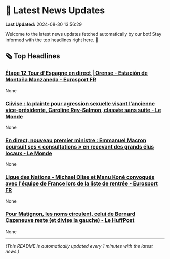 # 📰 Latest News Updates
**Last Updated:** 2024-08-30 13:56:29

Welcome to the latest news updates fetched automatically by our bot! Stay informed with the top headlines right here. 🚀

## 🗞️ Top Headlines

### [Étape 12 Tour d'Espagne en direct | Orense - Estación de Montaña Manzaneda - Eurosport FR](https://news.google.com/rss/articles/CBMixwFBVV95cUxQVWdZTTd5bnIyNHVjSVhJd1J0SmIzVkhsVjVWSk51LWFXdUtJUlN0cGo3V0xkT2did1RiMWlVUFpiNWFuMVM1YjFvaFhyVVhpR1pkVWV4UUNJeFp5dnlNTzF1cHhBSWxZM3d1YU1DMmtZeHVXT0stUkxFN3hFSDNuV3pnNEJ6NE1XLWNNNlU3MnN2eno2cGNmRFExWTFsUF9Va0JKZWNjV3VMMl9ZN1JGTkMtWWY5YVdsVmRtLXI5UmFVc09PWk1N?oc=5)
None

### [Ciivise : la plainte pour agression sexuelle visant l’ancienne vice-présidente, Caroline Rey-Salmon, classée sans suite - Le Monde](https://news.google.com/rss/articles/CBMikAJBVV95cUxOaTdjdWcxNjJxTGd6dEgzLXByM094NEYtVG5ORmNzVHA5eE5jb2E0UzQ4MnFBeGpQQVpWSjJjb01TMU1oRnZObW9keUNlRGJ4aEpwX3dKeFc5Y252bkVYNXlkbktiRnZoQzE1T2lab0lCVzgyOFRraTFqaWp6VDRVazI0UHdjN2Fhamc3YVl5bzNjcDZIdVVTY2RFOFRNbld1S1dMd1E1WW1SbG9RbW9seXZBQ1REVjBSLS0zemo2dll3MUgzMmppOS1UTHFoVUVpMWpsU1BuZ29DekdDUkpJM1BZTUNWdWtxZXM2NkhZbVVUTWc2MXVENVVXRms1TWdicDJOZV9TUS1hQS12S3BGXw?oc=5)
None

### [En direct, nouveau premier ministre : Emmanuel Macron poursuit ses « consultations » en recevant des grands élus locaux - Le Monde](https://news.google.com/rss/articles/CBMijgJBVV95cUxQWHREU0s2LWNVM0JiNVI5eXZNVUxDS21DN1gyNEcyazhraWcwWUQzUDNTeGtGeEkzMU1ZV1NIMDFoTVNRZzBOR3J3QzJwMk1iN1dLbDVfOFlteTlrZFpic0dsQk5YQ0VfVU9sMF93X0xYWl8xY1RGYU9ra3FxRjBFa0d3NmtENVdjcU00SjBOY3VHdktlQVd5eXdKamtQYVAxcjRqM3VILVNLajRkUDd1NlA2UmtvNXFLaVh4NEI1NmhTVER5Vlc0cml6UjZRcl95WmZvNzVQbjRHV1lHaXlRRFJnSG15Rmo2OHBnRExIck1ieEQtMEtIN1pVaDRDTHpJd1lQS2swbXhrLWNsRlE?oc=5)
None

### [Ligue des Nations - Michael Olise et Manu Koné convoqués avec l'équipe de France lors de la liste de rentrée - Eurosport FR](https://news.google.com/rss/articles/CBMigwJBVV95cUxOSnJmZG0wcjVDamltSnk0SW8wUnl1OURTOWFadXJnVDFSSjdJa2xEeFhOc3hzaHlXSFIyZ0hLV3QxNk1LNVprT1RoTGMyV2tVYVRpOFR5M1haa3c3SVBhbzJCam5QMnJlcUNET3ZhU1U0U05uRUwyUS1IZG5ZNGV0MXdBYm5LUFhidkgydllWWEUwc1BLajhORzI4TUhqM2p4cXR0Z2VqcUdnblRhUTcxZGFWTl8zMEwzbTBwYTU4a0Q1VGthNS1ncmxfNmlha2pWTnc4VHpPMzNyd1pZRkVpemxIVWhIWUYzMmI5ejFpV0M3ZHNfNjdlSlY1QUNBR3VKb193?oc=5)
None

### [Pour Matignon, les noms circulent, celui de Bernard Cazeneuve reste (et divise la gauche) - Le HuffPost](https://news.google.com/rss/articles/CBMi2wFBVV95cUxPVVpZQzlMUm94enlSRXgxQUExVVpnVlhwRXFVeEttOVB3OHFBRVBzMXRsR1p0STRUQzcyR1lkRXE0aTVUTEdRZkJRRVFEWlJQOEFyRmc4b01aNkFnamFQZm9zUmVMZV9INDZhZkE1UTBvei1XYnRidlpUQ1RTOGhrbGExUGhwX1RtRWhQNlZFZ0xITC1QY2pTUjBSeVZBcFViZ1Y3ekl6c2QzNTBqRndIbks4cDUxcUttUTNzOS05QnhYc1JhcHR6YzY1cTM1UGFhZ2dLbWpDMC1hVlU?oc=5)
None

---
*(This README is automatically updated every 1 minutes with the latest news.)*
